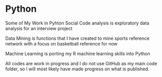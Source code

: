 # Python
Some of My Work in Pyhton
Social Code analysis is exploratory data analysis for an interview project

Data Mining is functions that I have created to mine sports reference network with a focus on basketball reference for now

Machine Learning is porting my R machine learning skills into Python

All codes are work in progress and I do not use GitHub as my main code folder, so I will most likely have made progress on what is published.
